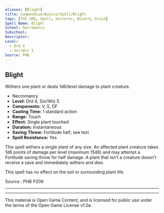 ```yaml
---
aliases: [Blight]
title: Compendium/Basics/Spell/Blight
tags: [35E_SRD, Spell, Sorcerer, Wizard, Druid]
Spell Name: Blight
School: Necromancy
Subschool: 
Descriptor: 
Level:
  - Drd 4
  - Sor/Wiz 5
Source: PHB
---
```



## Blight

Withers one plant or deals 1d6/level damage to plant creature.

*   Necromancy
*   **Level:** Drd 4, Sor/Wiz 5
*   **Components:** V, S, DF
*   **Casting Time:** 1 standard action
*   **Range:** Touch
*   **Effect:** Single plant touched
*   **Duration:** Instantaneous
*   **Saving Throw:** Fortitude half; see text
*   **Spell Resistance:** Yes

<p>This spell withers a single plant of any size. An affected plant creature takes 1d6 points of damage per level (maximum 15d6) and may attempt a Fortitude saving throw for half damage. A plant that isn't a creature doesn't receive a save and immediately withers and dies.</p><p>This spell has no effect on the soil or surrounding plant life.</p>

Source : PHB P206

---

---

This material is Open Game Content, and is licensed for public use under
the terms of the Open Game License v1.0a.
